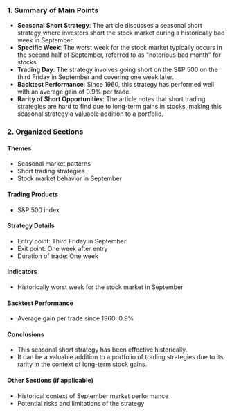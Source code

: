 ### 1. Summary of Main Points

- **Seasonal Short Strategy**: The article discusses a seasonal short strategy where investors short the stock market during a historically bad week in September.
- **Specific Week**: The worst week for the stock market typically occurs in the second half of September, referred to as "notorious bad month" for stocks.
- **Trading Day**: The strategy involves going short on the S&P 500 on the third Friday in September and covering one week later.
- **Backtest Performance**: Since 1960, this strategy has performed well with an average gain of 0.9% per trade.
- **Rarity of Short Opportunities**: The article notes that short trading strategies are hard to find due to long-term gains in stocks, making this seasonal strategy a valuable addition to a portfolio.

### 2. Organized Sections

#### Themes
- Seasonal market patterns
- Short trading strategies
- Stock market behavior in September

#### Trading Products
- S&P 500 index

#### Strategy Details
- Entry point: Third Friday in September
- Exit point: One week after entry
- Duration of trade: One week

#### Indicators
- Historically worst week for the stock market in September

#### Backtest Performance
- Average gain per trade since 1960: 0.9%

#### Conclusions
- This seasonal short strategy has been effective historically.
- It can be a valuable addition to a portfolio of trading strategies due to its rarity in the context of long-term stock gains.

#### Other Sections (if applicable)
- Historical context of September market performance
- Potential risks and limitations of the strategy
